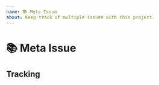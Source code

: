 ```yaml
---
name: 📚 Meta Issue
about: Keep track of multiple issues with this project.
---
```


<!--
Stop!

You're trying to open a meta issue. This is likely not the type of issue you should open. This template is meant for UW REACT members to keep track of multiple issues that together solve a larger issue in this project's current roadmap. Unless you're sure this is the type of issue you want to open, please go back and select a different type of issue.
-->

# 📚 Meta Issue

<!-- Provide more details below this comment. -->

## Tracking

<!-- Keep track of multiple issues below this comment. -->
